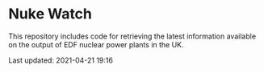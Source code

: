 # Nuke Watch

This repository includes code for retrieving the latest information available on the output of EDF nuclear power plants in the UK.

Last updated: 2021-04-21 19:16